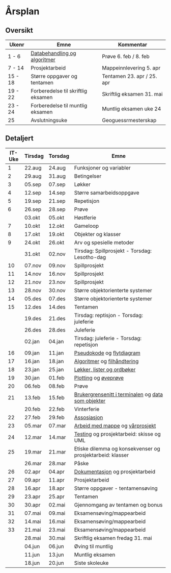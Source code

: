 # Årsplan

## Oversikt

| Ukenr   | Emne                                                            | Kommentar                  |
| ------- | --------------------------------------------------------------- | -------------------------- |
| 1 - 6   | [Databehandling og algoritmer](./databehandling-og-algoritmer/) | Prøve 6. feb / 8. feb      |
| 7 - 14  | Prosjektarbeid                                                  | Mappeinnlevering 5. apr    |
| 15 - 18 | Større oppgaver og tentamen                                     | Tentamen 23. apr / 25. apr |
| 19 - 22 | Forberedelse til skriftlig eksamen                              | Skriftlig eksamen 31. mai  |
| 23 - 24 | Forberedelse til muntlig eksamen                                | Muntlig eksamen uke 24     |
| 25      | Avslutningsuke                                                  | Geoguessrmesterskap        |

## Detaljert

| IT-Uke | Tirsdag | Torsdag | Emne                                                                                                                     |
| ------ | ------- | ------- | ------------------------------------------------------------------------------------------------------------------------ |
| 1      | 22.aug  | 24.aug  | Funksjoner og variabler                                                                                                  |
| 2      | 29.aug  | 31.aug  | Betingelser                                                                                                              |
| 3      | 05.sep  | 07.sep  | Løkker                                                                                                                   |
| 4      | 12.sep  | 14.sep  | Større samarbeidsoppgave                                                                                                 |
| 5      | 19.sep  | 21.sep  | Repetisjon                                                                                                               |
| 6      | 26.sep  | 28.sep  | Prøve                                                                                                                    |
|        | 03.okt  | 05.okt  | Høstferie                                                                                                                |
| 7      | 10.okt  | 12.okt  | Gameloop                                                                                                                 |
| 8      | 17.okt  | 19.okt  | Objekter og klasser                                                                                                      |
| 9      | 24.okt  | 26.okt  | Arv og spesielle metoder                                                                                                 |
|        | 31.okt  | 02.nov  | Tirsdag: Spillprosjekt - Torsdag: Lesotho-dag                                                                            |
| 10     | 07.nov  | 09.nov  | Spillprosjekt                                                                                                            |
| 11     | 14.nov  | 16.nov  | Spillprosjekt                                                                                                            |
| 12     | 21.nov  | 23.nov  | Spillprosjekt                                                                                                            |
| 13     | 28.nov  | 30.nov  | Større objektorienterte systemer                                                                                         |
| 14     | 05.des  | 07.des  | Større objektorienterte systemer                                                                                         |
| 15     | 12.des  | 14.des  | Tentamen                                                                                                                 |
|        | 19.des  | 21.des  | Tirsdag: reptisjon - Torsdag: juleferie                                                                                  |
|        | 26.des  | 28.des  | Juleferie                                                                                                                |
|        | 02.jan  | 04.jan  | Tirsdag: juleferie - Torsdag: repetisjon                                                                                 |
| 16     | 09.jan  | 11.jan  | [Pseudokode](/databehandling-og-algoritmer/pseudokode) og [flytdiagram](/databehandling-og-algoritmer/flytdiagram)       |
| 17     | 16.jan  | 18.jan  | [Algoritmer](/databehandling-og-algoritmer/algoritmer) og [filhåndtering](/databehandling-og-algoritmer/filhandtering)   |
| 18     | 23.jan  | 25.jan  | [Løkker, lister og ordbøker](/databehandling-og-algoritmer/lokker-lister-og-ordboker)                                    |
| 19     | 30.jan  | 01.feb  | [Plotting](/databehandling-og-algoritmer/plotting) og [øveprøve](/databehandling-og-algoritmer/oveprove)                 |
| 20     | 06.feb  | 08.feb  | Prøve                                                                                                                    |
| 21     | 13.feb  | 15.feb  | [Brukergrensenitt i terminalen](/apputvikling/brukergrensesnitt) og [data som objekter](/apputvikling/data-som-objekter) |
|        | 20.feb  | 22.feb  | Vinterferie                                                                                                              |
| 22     | 27.feb  | 29.feb  | [Assosiasjon](/apputvikling/assosiasjon)                                                                                 |
| 23     | 05.mar  | 07.mar  | [Arbeid med mappe](/mappeinnlevering/mappe) og [vårprosjekt](/mappeinnlevering/varprosjekt)                              |
| 24     | 12.mar  | 14.mar  | [Testing](/apputvikling/testing) og prosjektarbeid: skisse og UML                                                        |
| 25     | 19.mar  | 21.mar  | Etiske dilemma og konsekvenser og prosjektarbeid: klasser                                                                |
|        | 26.mar  | 28.mar  | Påske                                                                                                                    |
| 26     | 02.apr  | 04.apr  | [Dokumentasjon](/apputvikling/dokumentasjon) og prosjektarbeid                                                           |
| 27     | 09.apr  | 11.apr  | Prosjektarbeid                                                                                                           |
| 28     | 16.apr  | 18.apr  | Større oppgaver - tentamensøving                                                                                         |
| 29     | 23.apr  | 25.apr  | Tentamen                                                                                                                 |
| 30     | 30.apr  | 02.mai  | Gjennomgang av tentamen og bonus                                                                                         |
| 31     | 07.mai  | 09.mai  | Eksamensøving/mappearbeid                                                                                                |
| 32     | 14.mai  | 16.mai  | Eksamensøving/mappearbeid                                                                                                |
| 33     | 21.mai  | 23.mai  | Eksamensøving/mappearbeid                                                                                                |
|        | 28.mai  | 30.mai  | Skriftlig eksamen fredag 31. mai                                                                                         |
|        | 04.jun  | 06.jun  | Øving til muntlig                                                                                                        |
|        | 11.jun  | 13.jun  | Muntlig eksamen                                                                                                          |
|        | 18.jun  | 20.jun  | Siste skoleuke                                                                                                           |
